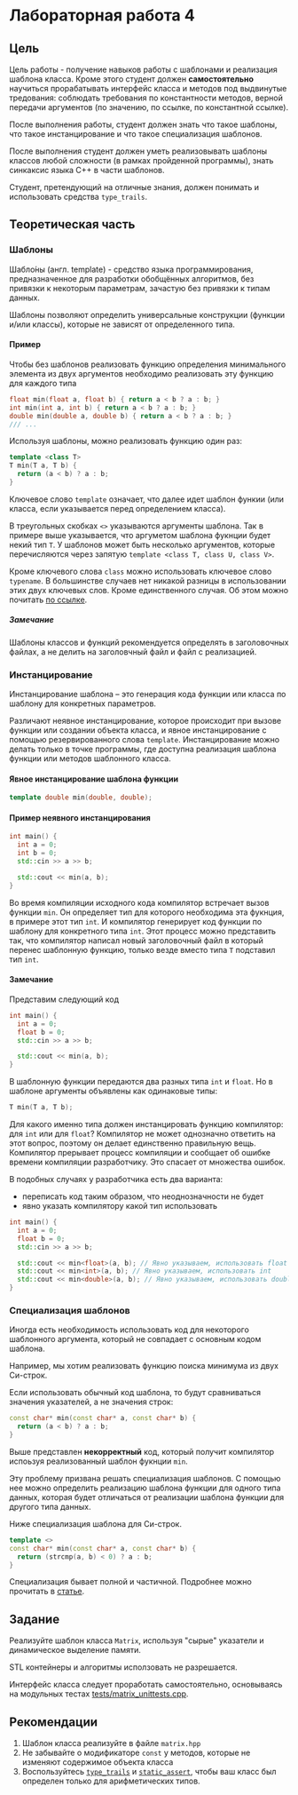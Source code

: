 # Лабораторная работа 4

## Цель
Цель работы - получение навыков работы с шаблонами и реализация шаблона класса. Кроме этого студент должен **самостоятельно** научиться прорабатывать интерфейс класса и методов под выдвинутые тредования: соблюдать требования по константности методов, верной передачи аргументов (по значению, по ссылке, по константной ссылке).

После выполнения работы, студент должен знать что такое шаблоны, что такое инстанцирование и что такое специализация шаблонов.

После выполнения студент должен уметь реализовывать шаблоны классов любой сложности (в рамках пройденной программы), знать синкаксис языка С++ в части шаблонов.

Студент, претендующий на отличные знания, должен понимать и использовать средства `type_trails`.

## Теоретическая часть

### Шаблоны
Шабло́ны (англ. template) - средство языка программирования, предназначенное для разработки обобщённых алгоритмов, без привязки к некоторым параметрам, зачастую без привязки к типам данных.

Шаблоны позволяют определить универсальные конструкции (функции и/или классы), которые не зависят от определенного типа.

#### Пример
Чтобы без шаблонов реализовать функцию определения минимального элемента из двух аргументов необходимо реализовать эту функцию для каждого типа

```cpp
float min(float a, float b) { return a < b ? a : b; }
int min(int a, int b) { return a < b ? a : b; }
double min(double a, double b) { return a < b ? a : b; }
/// ...
```

Используя шаблоны, можно реализовать функцию один раз:

```cpp
template <class T>
T min(T a, T b) {
  return (a < b) ? a : b;
}
```

Ключевое слово `template` означает, что далее идет шаблон функии (или класса, если указывается перед определением класса).

В треугольных скобках `<>` указываются аргументы шаблона. Так в примере выше указывается, что аргуметом шаблона фукнции будет некий тип `T`. У шаблонов может быть несколько аргументов, которые перечисляются через запятую `template <class T, class U, class V>`.

Кроме ключевого слова `class` можно использовать ключевое слово `typename`. В большинстве случаев нет никакой разницы в использовании этих двух ключевых слов. Кроме единственного случая. Об этом можно почитать [по ссылке](https://docs.microsoft.com/ru-ru/archive/blogs/slippman/why-c-supports-both-class-and-typename-for-type-parameters).

##### Замечание
Шаблоны классов и функций рекомендуется определять в заголовочных файлах, а не делить на заголовчный файл и файл с реализацией.

### Инстанцирование
Инстанцирование шаблона – это генерация кода функции или класса по шаблону для конкретных параметров.

Различают неявное инстанцирование, которое происходит при вызове функции или создании объекта класса, и явное инстанцирование с помощью резервированного слова `template`. Инстанцирование можно делать только в точке программы, где доступна реализация шаблона функции или методов шаблонного класса.

#### Явное инстанцирование шаблона функции
```cpp
template double min(double, double);
```

#### Пример неявного инстанцирования
```cpp
int main() {
  int a = 0;
  int b = 0;
  std::cin >> a >> b;

  std::cout << min(a, b);
}
```

Во время компиляции исходного кода компилятор встречает вызов функции `min`. Он определяет тип для которого необходима эта фукнция, в примере этот тип `int`. И компилятор генерирует код функции по шаблону для конкретного типа `int`. Этот процесс можно представить так, что компилятор написал новый заголовочный файл в который перенес шаблонную функцию, только везде вместо типа `T` подставил тип `int`.

#### Замечание
Представим следующий код
```cpp
int main() {
  int a = 0;
  float b = 0;
  std::cin >> a >> b;

  std::cout << min(a, b);
}
```

В шаблонную функции передаются два разных типа `int` и `float`. Но в шаблоне аргументы объявлены как одинаковые типы:

```cpp
T min(T a, T b);
```
Для какого именно типа должен инстанцировать функцию компилятор: для `int` или для `float`? Компилятор не может однозначно ответить на этот вопрос, поэтому он делает единственно правильную вещь. Компилятор прерывает процесс компиляции и сообщает об ошибке времени компиляции разработчику. Это спасает от множества ошибок.

В подобных случаях у разработчика есть два варианта:
* переписать код таким образом, что неоднозначности не будет
* явно указать компилятору какой тип использовать

```cpp
int main() {
  int a = 0;
  float b = 0;
  std::cin >> a >> b;

  std::cout << min<float>(a, b); // Явно указываем, использовать float
  std::cout << min<int>(a, b); // Явно указываем, использовать int
  std::cout << min<double>(a, b); // Явно указываем, использовать double
}
```

### Специализация шаблонов
Иногда есть необходимость использовать код для некоторого шаблонного аргумента, который не совпадает с основным кодом шаблона.

Например, мы хотим реализовать функцию поиска минимума из двух Си-строк.

Если использовать обычный код шаблона, то будут сравниваться значения указателей, а не значения строк:
```cpp
const char* min(const char* a, const char* b) {
  return (a < b) ? a : b;
}
```
Выше представлен **некорректный** код, который получит компилятор испоьзуя реализованный шаблон фукнции `min`.

Эту проблему призвана решать специализация шаблонов. С помощью нее можно определить реализацию шаблона функции для одного типа данных, которая будет отличаться от реализации шаблона функции для другого типа данных.

Ниже специализация шаблона для Си-строк.
```cpp
template <>
const char* min(const char* a, const char* b) {
  return (strcmp(a, b) < 0) ? a : b;
}
```

Специализация бывает полной и частичной. Подробнее можно прочитать в [статье](https://ravesli.com/urok-179-chastichnaya-spetsializatsiya-shablona/).

## Задание

Реализуйте шаблон класса `Matrix`, используя "сырые" указатели и динамическое выделение памяти.

STL контейнеры и алгоритмы исползовать не разрешается.

Интерфейс класса следует проработать самостоятельно, основываясь на модульных тестах [tests/matrix_unittests.cpp](tests/matrix_unittests.cpp).

## Рекомендации
1. Шаблон класса реализуйте в файле `matrix.hpp`
2. Не забывайте о модификаторе `const` у методов, которые не изменяют содержимое объекта класса
3. Воспользуйтесь [`type_trails`](https://ru.cppreference.com/w/cpp/header/type_traits) и [`static_assert`](https://en.cppreference.com/w/cpp/language/static_assert), чтобы ваш класс был определен только для арифметических типов.
